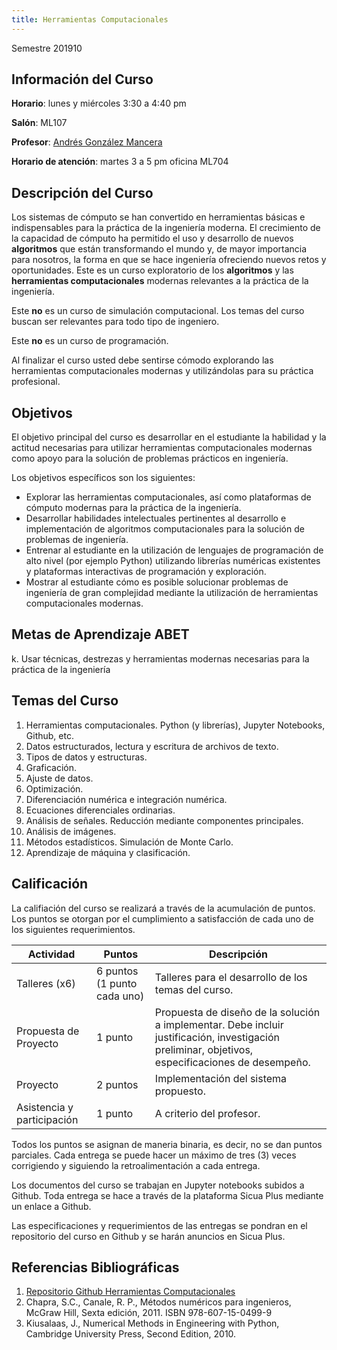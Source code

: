 ```yaml
---
title: Herramientas Computacionales  
---
```


Semestre 201910  

## Información del Curso ##

**Horario**: lunes y miércoles 3:30 a 4:40 pm

**Salón**: ML107

**Profesor**: [Andrés González Mancera](http://andresgm.org)

**Horario de atención**: martes 3 a 5 pm oficina ML704


## Descripción del Curso ##

Los sistemas de cómputo se han convertido en herramientas básicas e indispensables para la práctica de la ingeniería moderna. El crecimiento de la capacidad de cómputo ha permitido el uso y desarrollo de nuevos **algoritmos** que están transformando el mundo y, de mayor importancia para nosotros, la forma en que se hace ingeniería ofreciendo nuevos retos y oportunidades. Este es un curso exploratorio de los **algoritmos** y las **herramientas computacionales** modernas relevantes a la práctica de la ingeniería.

Este **no** es un curso de simulación computacional. Los temas del curso buscan ser relevantes para todo tipo de ingeniero.

Este **no** es un curso de programación.

Al finalizar el curso usted debe sentirse cómodo explorando las herramientas computacionales modernas y utilizándolas para su práctica profesional.

## Objetivos ##

El objetivo principal del curso es desarrollar en el estudiante la habilidad y la actitud necesarias para utilizar herramientas computacionales modernas como apoyo para la solución de problemas prácticos en ingeniería.

Los objetivos específicos son los siguientes:

* Explorar las herramientas computacionales, así como plataformas de cómputo modernas para la práctica de la ingeniería.
* Desarrollar habilidades intelectuales pertinentes al desarrollo e implementación de algoritmos computacionales para la solución de problemas de ingeniería.
* Entrenar al estudiante en la utilización de lenguajes de programación de alto nivel (por ejemplo Python) utilizando librerías numéricas existentes y plataformas interactivas de programación y exploración.
* Mostrar al estudiante cómo es posible solucionar problemas de ingeniería de gran complejidad mediante la utilización de herramientas computacionales modernas.

## Metas de Aprendizaje ABET ##

k. Usar técnicas, destrezas y herramientas modernas necesarias para la práctica de la ingeniería

## Temas del Curso ##

1. Herramientas computacionales. Python (y librerías), Jupyter Notebooks, Github, etc.
2. Datos estructurados, lectura y escritura de archivos de texto.
3. Tipos de datos y estructuras.
4. Graficación.
5. Ajuste de datos.
6. Optimización.
7. Diferenciación numérica e integración numérica.
9. Ecuaciones diferenciales ordinarias.
10. Análisis de señales. Reducción mediante componentes principales.
11. Análisis de imágenes.
12. Métodos estadísticos. Simulación de Monte Carlo.
12. Aprendizaje de máquina y clasificación.

## Calificación ##

La califiación del curso se realizará a través de la acumulación de puntos. Los puntos se otorgan por el cumplimiento a satisfacción de cada uno de los siguientes requerimientos.

Actividad                  | Puntos                      | Descripción
---------------------------|-----------------------------|--------------------------------------------------------------------------------------------------------------------------------------------------
Talleres (x6)              | 6 puntos (1 punto cada uno) | Talleres para el desarrollo de los temas del curso.
Propuesta de Proyecto      | 1 punto                     | Propuesta de diseño de la solución a implementar. Debe incluir justificación, investigación preliminar, objetivos, especificaciones de desempeño.
Proyecto                   | 2 puntos                    | Implementación del sistema propuesto.
Asistencia y participación | 1 punto                     | A criterio del profesor.

Todos los puntos se asignan de maneria binaria, es decir, no se dan puntos parciales. Cada entrega se puede hacer un máximo de tres (3) veces corrigiendo y siguiendo la retroalimentación a cada entrega.

Los documentos del curso se trabajan en Jupyter notebooks subidos a Github. Toda entrega se hace a través de la plataforma Sicua Plus mediante un enlace a Github.

Las especificaciones y requerimientos de las entregas se pondran en el repositorio del curso en Github y se harán anuncios en Sicua Plus.

## Referencias Bibliográficas ##

1. [Repositorio Github Herramientas Computacionales](https://github.com/andresgm/Herramientas-Computacionales)
2. Chapra, S.C., Canale, R. P., Métodos numéricos para ingenieros, McGraw Hill, Sexta edición, 2011. ISBN 978-607-15-0499-9
2. Kiusalaas, J., Numerical Methods in Engineering with Python, Cambridge University Press, Second Edition, 2010.
